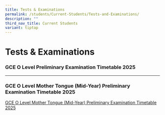 ```yaml
---
title: Tests & Examinations
permalink: /students/Current-Students/Tests-and-Examinations/
description: ""
third_nav_title: Current Students
variant: tiptap
---
```

<h1>Tests &amp; Examinations</h1>
<p></p>
<h3>GCE O Level Preliminary Examination Timetable 2025</h3>
<p></p>
<hr>
<h3>GCE O Level Mother Tongue (Mid-Year) Preliminary Examination Timetable 2025</h3>
<p><a href="/files/Prelim Exam/2025/2025_GCE_O_Level_MTL_Examination_Timetable.pdf" rel="noopener nofollow" target="_blank">GCE O Level Mother Tongue (Mid-Year) Preliminary Examination Timetable 2025</a>
</p>
<p></p>